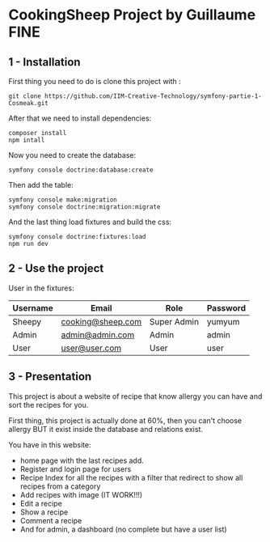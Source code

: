 # CookingSheep Project by Guillaume FINE

## 1 - Installation

First thing you need to do is clone this project with :
```
git clone https://github.com/IIM-Creative-Technology/symfony-partie-1-Cosmeak.git
```
After that we need to install dependencies: 
```
composer install
npm intall
```
Now you need to create the database: 
```
symfony console doctrine:database:create
```
Then add the table:
```
symfony console make:migration
symfony console doctrine:migration:migrate
```
And the last thing load fixtures and build the css:
```
symfony console doctrine:fixtures:load
npm run dev
```


## 2 - Use the project
User in the fixtures: 

| Username | Email             | Role        | Password |
|----------|-------------------|-------------|----------|
| Sheepy   | cooking@sheep.com | Super Admin | yumyum   | 
| Admin    | admin@admin.com   | Admin       | admin    | (this is orignal nope?) 
| User     | user@user.com     | User        | user     | 

## 3 - Presentation
This project is about a website of recipe that know allergy you can have and sort the recipes for you.

First thing, this project is actually done at 60%, then you can't choose allergy BUT it exist inside the database and relations exist.

You have in this website:
- home page with the last recipes add.
- Register and login page for users
- Recipe Index for all the recipes with a filter that redirect to show all recipes from a category
- Add recipes with image (IT WORK!!!)
- Edit a recipe
- Show a recipe
- Comment a recipe 
- And for admin, a dashboard (no complete but have a user list)